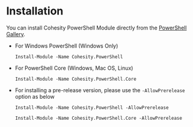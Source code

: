 # Installation

You can install Cohesity PowerShell Module directly from the [PowerShell Gallery](https://www.powershellgallery.com/items?q=cohesity).

* For Windows PowerShell (Windows Only)

  ```text
  Install-Module -Name Cohesity.PowerShell
  ```

* For PowerShell Core (Windows, Mac OS, Linux)

  ```text
  Install-Module -Name Cohesity.PowerShell.Core
  ```

* For installing a pre-release version, please use the `-AllowPrerelease` option as below

  ```text
  Install-Module -Name Cohesity.PowerShell -AllowPrerelease
   ```
   
  ```text
  Install-Module -Name Cohesity.PowerShell.Core -AllowPrerelease
   ```
